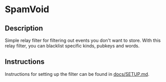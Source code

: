 # SpamVoid

## Description
Simple relay filter for filtering out events you don't want to store. With this relay filter, you can blacklist specific kinds, pubkeys and words.

## Instructions

Instructions for setting up the filter can be found in [docs/SETUP.md](./docs/SETUP.md).
